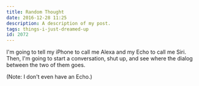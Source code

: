 ```yaml
---
title: Random Thought
date: 2016-12-28 11:25
description: A description of my post.
tags: things-i-just-dreamed-up
id: 2072
---
```

I'm going to tell my iPhone to call me Alexa and my Echo to call me Siri.  Then, I'm going to start a conversation, shut up, and see where the dialog between the two of them goes.

(Note: I don't even have an Echo.)